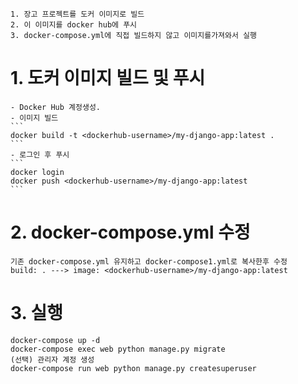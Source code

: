 ```
1. 장고 프로젝트를 도커 이미지로 빌드
2. 이 이미지를 docker hub에 푸시
3. docker-compose.yml에 직접 빌드하지 않고 이미지를가져와서 실행
```

# 1. 도커 이미지 빌드 및 푸시
    - Docker Hub 계정생성.
    - 이미지 빌드
    ```
    docker build -t <dockerhub-username>/my-django-app:latest .
    ```
    - 로그인 후 푸시
    ```
    docker login
    docker push <dockerhub-username>/my-django-app:latest
    ```
# 2. docker-compose.yml 수정
```
기존 docker-compose.yml 유지하고 docker-compose1.yml로 복사한후 수정
build: . ---> image: <dockerhub-username>/my-django-app:latest
```    

# 3. 실행
```
docker-compose up -d
docker-compose exec web python manage.py migrate
(선택) 관리자 계정 생성
docker-compose run web python manage.py createsuperuser
```